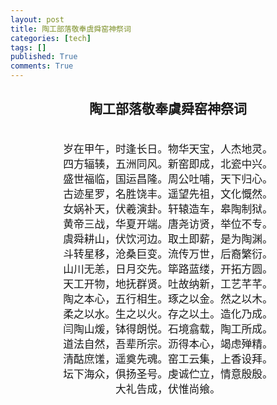```yaml
---
layout: post
title: 陶工部落敬奉虞舜窑神祭词
categories: [tech]
tags: []
published: True
comments: True
---
```


## <center>陶工部落敬奉虞舜窑神祭词</center>

<pre>
<center><big>
岁在甲午，时逢长日。物华天宝，人杰地灵。
四方辐辏，五洲同风。新窑即成，北瓷中兴。
盛世福临，国运昌隆。周公吐哺，天下归心。
古迹星罗，名胜饶丰。遥望先祖，文化慨然。
女娲补天，伏羲演卦。轩辕造车，皋陶制狱。
黄帝三战，华夏开端。唐尧访贤，举位不专。
虞舜耕山，伏饮河边。取土即薪，是为陶渊。
斗转星移，沧桑巨变。流传万世，后裔繁衍。
山川无恙，日月交先。筚路蓝缕，开拓方圆。
天工开物，地抚群贤。吐故纳新，工艺芊芊。
陶之本心，五行相生。琢之以金。然之以木。
柔之以水。生之以火。存之以土。造化乃成。
闫陶山煖，钵得朗悦。石境翕载，陶工所成。
道法自然，吾辈所宗。沥得本心，竭虑殚精。
清酤庶馐，遥奠先魂。窑工云集，上香设拜。
坛下海众，俱扬圣号。虔诚伫立，情意殷殷。
大礼告成，伏惟尚飨。
</big></center>
</pre>
